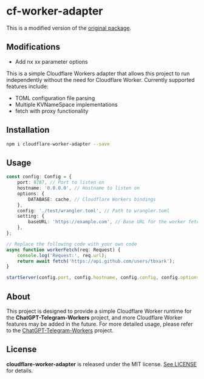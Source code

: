 # cf-worker-adapter

This is a modified version of the [original package](https://github.com/tbxark/cloudflare-worker-adapter).

## Modifications

* Add nx xx parameter options


This is a simple Cloudflare Workers adapter that allows this project to run independently without the need for Cloudflare Worker. Currently supported features include:

- TOML configuration file parsing
- Multiple KVNameSpace implementations
- fetch with proxy functionality

## Installation

```sh
npm i cloudflare-worker-adapter --save
```

## Usage

```typescript
const config: Config = {
    port: 8787, // Port to listen on
    hostname: '0.0.0.0', // Hostname to listen on
    options: {
        DATABASE: cache, // Cloudflare Workers bindings
    },
    config: './test/wrangler.toml', // Path to wrangler.toml
    setting: {
        baseURL: 'https://example.com', // Base URL for the worker fetch
    },
};

// Replace the following code with your own code
async function workerFetch(req: Request) {
    console.log('Request:', req.url);
    return await fetch('https://api.github.com/users/tbxark');
}

startServer(config.port, config.hostname, config.config, config.options, config.setting, workerFetch);
```

## About
This project is designed to provide a simple Cloudflare Worker runtime for the **ChatGPT-Telegram-Workers** project, and more Cloudflare Worker features may be added in the future. For more detailed usage, please refer to the [ChatGPT-Telegram-Workers](https://github.com/TBXark/ChatGPT-Telegram-Workers) project.

## License

**cloudflare-worker-adapter** is released under the MIT license. [See LICENSE](LICENSE) for details.